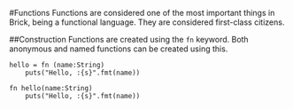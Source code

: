 #Functions
Functions are considered one of the most important things in Brick, being a functional language. They are considered first-class citizens. 

##Construction
Functions are created using the `fn` keyword. Both anonymous and named functions can be created using this.

```brick
hello = fn (name:String)
	puts("Hello, :{s}".fmt(name))

fn hello(name:String)
	puts("Hello, :{s}".fmt(name))
```
